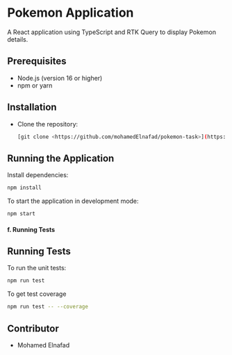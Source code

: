 # Pokemon Application

A React application using TypeScript and RTK Query to display Pokemon details.

## Prerequisites

- Node.js (version 16 or higher)
- npm or yarn

## Installation

- Clone the repository:
  ```bash
  [git clone <https://github.com/mohamedElnafad/pokemon-task>](https://github.com/mohamedElnafad/pokemon-task.git)
  ```

## Running the Application

 Install dependencies:
```bash
npm install
```


To start the application in development mode:

```bash
npm start
```

#### f. **Running Tests**

## Running Tests

To run the unit tests:

```bash
npm run test
```

To get test coverage 
```bash
npm run test -- --coverage
```


## Contributor

- Mohamed Elnafad


